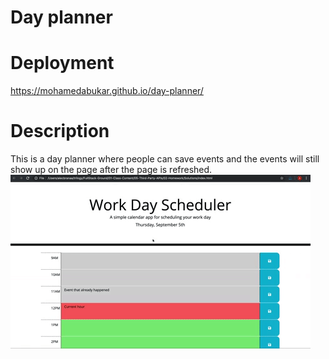 # Day planner
# Deployment
https://mohamedabukar.github.io/day-planner/
# Description
This is a day planner where people can save events and the events will still show up on the page after the page is refreshed.
![A user clicks on slots on the color-coded calendar and edits the events.](./05-third-party-apis-homework-demo.gif)
